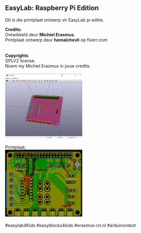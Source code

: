 EasyLab: Raspberry Pi Edition
--
Dit is die printplaat ontwerp vir EasyLab pi editie.

**Credits:**<br/>
Ontwikkeld deur **Michiel Erasmus**.<br/>
Printplaat ontwerp deur **hemalchevli** op fiverr.com<br/>
<br/>
<br/>
**Copyrights**<br/>
GPLV2 license.<br/>
Noem my Michiel Erasmus in jouw credits.<br/>
<br/>
<img src="https://github.com/pappavis/EasyLab4Kids_Raspberry_Pi/blob/master/KiCAD/plaatjes/2017-09-20%20pi-version.jpg" width="50%" height="50%"><br/>
<br/>
Printplaat;<br/>
<img src="https://github.com/pappavis/EasyLab4Kids_Raspberry_Pi/blob/master/KiCAD/plaatjes/EasyLab4Kids%202.0_Sep-2017_Pi-versie.png" width="50%" height="50%"><br/>
<br/>
#easylab4Kids #easyblocks4kids #erasmus-ict.nl #arduinorobot<br/>
